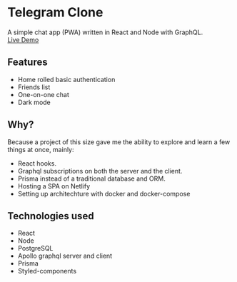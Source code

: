 # Telegram Clone
A simple chat app (PWA) written in React and Node with GraphQL. 
<br />
<a href="https://chat.erikolsson.dev/">Live Demo</a>  

## Features
- Home rolled basic authentication
- Friends list
- One-on-one chat
- Dark mode

## Why?
Because a project of this size gave me the ability to explore and learn a few things at once, mainly: 
- React hooks.
- Graphql subscriptions on both the server and the client.
- Prisma instead of a traditional database and ORM.
- Hosting a SPA on Netlify
- Setting up architechture with docker and docker-compose

## Technologies used
- React 
- Node 
- PostgreSQL
- Apollo graphql server and client
- Prisma 
- Styled-components
